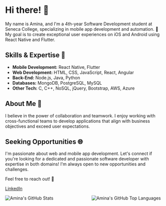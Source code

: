 # Hi there! 👋

My name is Amina, and I'm a 4th-year Software Development student at Seneca College, specializing in mobile app development and automation. 📱 My goal is to create exceptional user experiences on iOS and Android using React Native and Flutter.

## Skills & Expertise 🚀

- **Mobile Development:** React Native, Flutter
- **Web Development:** HTML, CSS, JavaScript, React, Angular
- **Back-End:** Node.js, Java, Python
- **Databases:** MongoDB, PostgreSQL, MySQL
- **Other Tech:** C, C++, NoSQL, jQuery, Bootstrap, AWS, Azure

## About Me 🌟

I believe in the power of collaboration and teamwork. I enjoy working with cross-functional teams to develop applications that align with business objectives and exceed user expectations.

## Seeking Opportunities 🌐

I'm passionate about web and mobile app development. Let's connect if you're looking for a dedicated and passionate software developer with expertise in both domains! I'm always open to new opportunities and challenges.

Feel free to reach out! 🚀

[LinkedIn](https://www.linkedin.com/in/ahussein0111/) 

<img align="right" alt="Amina's GitHub Top Languages" src="https://github-readme-stats.vercel.app/api/top-langs/?username=amina01hu&show_icons=true&theme=apprentice" />
<img align="center" alt="Amina's GitHub Stats" src="https://github-readme-stats.vercel.app/api?username=amina01hu&show_icons=true&theme=apprentice" />
